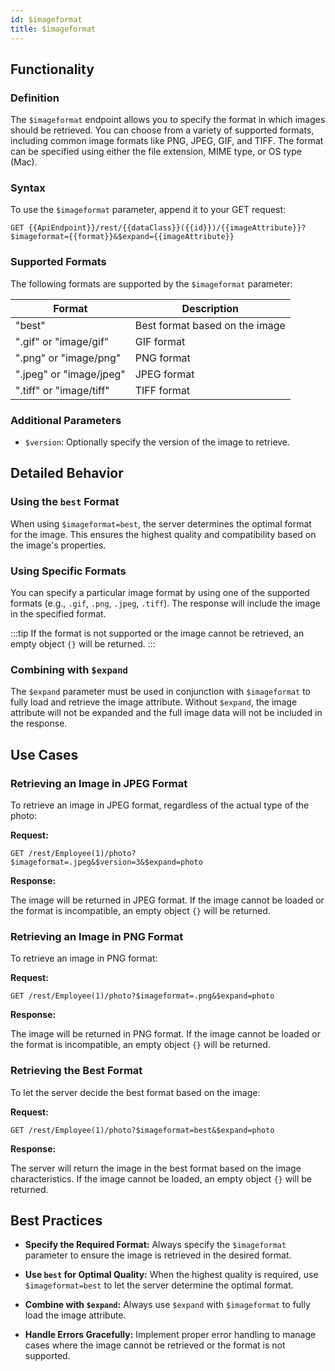 ```yaml
---
id: $imageformat
title: $imageformat 
---
```



## Functionality

### Definition

The `$imageformat` endpoint allows you to specify the format in which images should be retrieved. You can choose from a variety of supported formats, including common image formats like PNG, JPEG, GIF, and TIFF. The format can be specified using either the file extension, MIME type, or OS type (Mac).

### Syntax

To use the `$imageformat` parameter, append it to your GET request:

```
GET {{ApiEndpoint}}/rest/{{dataClass}}({{id}})/{{imageAttribute}}?$imageformat={{format}}&$expand={{imageAttribute}}
```

### Supported Formats

The following formats are supported by the `$imageformat` parameter:

| Format                       | Description                              |
|------------------------------|------------------------------------------|
| "best"                       | Best format based on the image           |
| ".gif" or "image/gif"        | GIF format                               |
| ".png" or "image/png"        | PNG format                               |
| ".jpeg" or "image/jpeg"      | JPEG format                              |
| ".tiff" or "image/tiff"      | TIFF format                              |


### Additional Parameters

- `$version`: Optionally specify the version of the image to retrieve.


## Detailed Behavior

### Using the `best` Format

When using `$imageformat=best`, the server determines the optimal format for the image. This ensures the highest quality and compatibility based on the image's properties.

### Using Specific Formats

You can specify a particular image format by using one of the supported formats (e.g., `.gif`, `.png`, `.jpeg`, `.tiff`). The response will include the image in the specified format. 

:::tip
If the format is not supported or the image cannot be retrieved, an empty object `{}` will be returned.
:::

### Combining with `$expand`

The `$expand` parameter must be used in conjunction with `$imageformat` to fully load and retrieve the image attribute. Without `$expand`, the image attribute will not be expanded and the full image data will not be included in the response.



## Use Cases

### Retrieving an Image in JPEG Format

To retrieve an image in JPEG format, regardless of the actual type of the photo:

**Request:**

```
GET /rest/Employee(1)/photo?$imageformat=.jpeg&$version=3&$expand=photo
```

**Response:**

The image will be returned in JPEG format. If the image cannot be loaded or the format is incompatible, an empty object `{}` will be returned.

### Retrieving an Image in PNG Format

To retrieve an image in PNG format:

**Request:**

```
GET /rest/Employee(1)/photo?$imageformat=.png&$expand=photo
```

**Response:**

The image will be returned in PNG format. If the image cannot be loaded or the format is incompatible, an empty object `{}` will be returned.

### Retrieving the Best Format

To let the server decide the best format based on the image:

**Request:**

```
GET /rest/Employee(1)/photo?$imageformat=best&$expand=photo
```

**Response:**

The server will return the image in the best format based on the image characteristics. If the image cannot be loaded, an empty object `{}` will be returned.



## Best Practices

- **Specify the Required Format:** Always specify the `$imageformat` parameter to ensure the image is retrieved in the desired format.

- **Use `best` for Optimal Quality:** When the highest quality is required, use `$imageformat=best` to let the server determine the optimal format.

- **Combine with `$expand`:** Always use `$expand` with `$imageformat` to fully load the image attribute.

- **Handle Errors Gracefully:** Implement proper error handling to manage cases where the image cannot be retrieved or the format is not supported.

